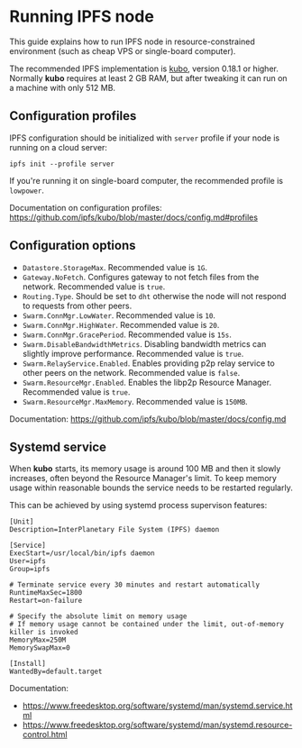 # Running IPFS node

This guide explains how to run IPFS node in resource-constrained environment (such as cheap VPS or single-board computer).

The recommended IPFS implementation is [kubo](https://github.com/ipfs/kubo), version 0.18.1 or higher. Normally **kubo** requires at least 2 GB RAM, but after tweaking it can run on a machine with only 512 MB.

## Configuration profiles

IPFS configuration should be initialized with `server` profile if your node is running on a cloud server:

```
ipfs init --profile server
```

If you're running it on single-board computer, the recommended profile is `lowpower`.

Documentation on configuration profiles: https://github.com/ipfs/kubo/blob/master/docs/config.md#profiles

## Configuration options

- `Datastore.StorageMax`. Recommended value is `1G`.
- `Gateway.NoFetch`. Configures gateway to not fetch files from the network. Recommended value is `true`.
- `Routing.Type`. Should be set to `dht` otherwise the node will not respond to requests from other peers.
- `Swarm.ConnMgr.LowWater`. Recommended value is `10`.
- `Swarm.ConnMgr.HighWater`. Recommended value is `20`.
- `Swarm.ConnMgr.GracePeriod`. Recommended value is `15s`.
- `Swarm.DisableBandwidthMetrics`. Disabling bandwidth metrics can slightly improve performance. Recommended value is `true`.
- `Swarm.RelayService.Enabled`. Enables providing p2p relay service to other peers on the network. Recommended value is `false`.
- `Swarm.ResourceMgr.Enabled`. Enables the libp2p Resource Manager. Recommended value is `true`.
- `Swarm.ResourceMgr.MaxMemory`. Recommended value is `150MB`.

Documentation: https://github.com/ipfs/kubo/blob/master/docs/config.md

## Systemd service

When **kubo** starts, its memory usage is around 100 MB and then it slowly increases, often beyond the Resource Manager's limit. To keep memory usage within reasonable bounds the service needs to be restarted regularly.

This can be achieved by using systemd process supervison features:

```
[Unit]
Description=InterPlanetary File System (IPFS) daemon

[Service]
ExecStart=/usr/local/bin/ipfs daemon
User=ipfs
Group=ipfs

# Terminate service every 30 minutes and restart automatically
RuntimeMaxSec=1800
Restart=on-failure

# Specify the absolute limit on memory usage
# If memory usage cannot be contained under the limit, out-of-memory killer is invoked
MemoryMax=250M
MemorySwapMax=0

[Install]
WantedBy=default.target
```

Documentation:

- https://www.freedesktop.org/software/systemd/man/systemd.service.html
- https://www.freedesktop.org/software/systemd/man/systemd.resource-control.html
